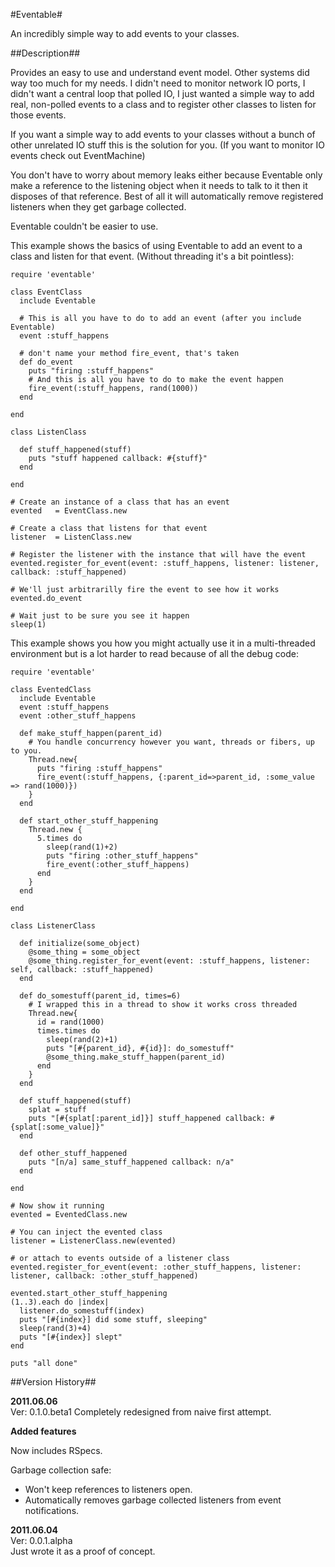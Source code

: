 #Eventable#

An incredibly simple way to add events to your classes.

##Description##

Provides an easy to use and understand event model. Other systems did way too much for my needs. I didn't need to monitor network IO ports, I didn't want a central loop that polled IO, I just wanted a simple way to add real, non-polled events to a class and to register other classes to listen for those events.

If you want a simple way to add events to your classes without a bunch of other unrelated IO stuff this is the solution for you. (If you want to monitor IO events check out EventMachine)

You don't have to worry about memory leaks either because Eventable only make a reference to the listening object when it needs to talk to it then it disposes of that reference. Best of all it will automatically remove registered listeners when they get garbage collected.

Eventable couldn't be easier to use. 

This example shows the basics of using Eventable to add an event to a class and listen for that event. (Without threading it's a bit pointless):

    require 'eventable'

    class EventClass
      include Eventable
  
      # This is all you have to do to add an event (after you include Eventable)
      event :stuff_happens

      # don't name your method fire_event, that's taken
      def do_event
        puts "firing :stuff_happens"
        # And this is all you have to do to make the event happen
        fire_event(:stuff_happens, rand(1000))
      end
  
    end

    class ListenClass

      def stuff_happened(stuff)
        puts "stuff happened callback: #{stuff}"
      end

    end

    # Create an instance of a class that has an event
    evented   = EventClass.new

    # Create a class that listens for that event
    listener  = ListenClass.new

    # Register the listener with the instance that will have the event
    evented.register_for_event(event: :stuff_happens, listener: listener, callback: :stuff_happened)

    # We'll just arbitrarilly fire the event to see how it works
    evented.do_event

    # Wait just to be sure you see it happen
    sleep(1)
    
This example shows you how you might actually use it in a multi-threaded environment but is a lot harder to read because of all the debug code:

    require 'eventable'

    class EventedClass
      include Eventable
      event :stuff_happens
      event :other_stuff_happens
  
      def make_stuff_happen(parent_id)
        # You handle concurrency however you want, threads or fibers, up to you.
        Thread.new{
          puts "firing :stuff_happens"
          fire_event(:stuff_happens, {:parent_id=>parent_id, :some_value => rand(1000)})
        }
      end

      def start_other_stuff_happening
        Thread.new {
          5.times do 
            sleep(rand(1)+2)
            puts "firing :other_stuff_happens"
            fire_event(:other_stuff_happens)
          end
        }
      end
  
    end

    class ListenerClass
  
      def initialize(some_object)
        @some_thing = some_object
        @some_thing.register_for_event(event: :stuff_happens, listener: self, callback: :stuff_happened)
      end

      def do_somestuff(parent_id, times=6)
        # I wrapped this in a thread to show it works cross threaded
        Thread.new{
          id = rand(1000)
          times.times do
            sleep(rand(2)+1)
            puts "[#{parent_id}, #{id}]: do_somestuff"
            @some_thing.make_stuff_happen(parent_id)
          end
        }
      end
  
      def stuff_happened(stuff)
        splat = stuff
        puts "[#{splat[:parent_id]}] stuff_happened callback: #{splat[:some_value]}"
      end
  
      def other_stuff_happened
        puts "[n/a] same_stuff_happened callback: n/a"
      end
  
    end

    # Now show it running
    evented = EventedClass.new

    # You can inject the evented class
    listener = ListenerClass.new(evented)

    # or attach to events outside of a listener class
    evented.register_for_event(event: :other_stuff_happens, listener: listener, callback: :other_stuff_happened)

    evented.start_other_stuff_happening
    (1..3).each do |index|
      listener.do_somestuff(index)
      puts "[#{index}] did some stuff, sleeping"
      sleep(rand(3)+4)
      puts "[#{index}] slept"
    end

    puts "all done"


##Version History##

**2011.06.06**  
Ver: 0.1.0.beta1
Completely redesigned from naive first attempt.

**Added features**  

Now includes RSpecs.

Garbage collection safe:  
* Won't keep references to listeners open. 
* Automatically removes garbage collected listeners from event notifications.  


**2011.06.04**  
Ver: 0.0.1.alpha  
Just wrote it as a proof of concept.  
